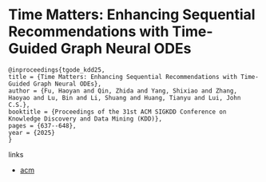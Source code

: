 # Time Matters: Enhancing Sequential Recommendations with Time-Guided Graph Neural ODEs

```
@inproceedings{tgode_kdd25,
title = {Time Matters: Enhancing Sequential Recommendations with Time-Guided Graph Neural ODEs},
author = {Fu, Haoyan and Qin, Zhida and Yang, Shixiao and Zhang, Haoyao and Lu, Bin and Li, Shuang and Huang, Tianyu and Lui, John C.S.},
booktitle = {Proceedings of the 31st ACM SIGKDD Conference on Knowledge Discovery and Data Mining (KDD)},
pages = {637--648},
year = {2025}
}
```

links
- [acm](https://dl.acm.org/doi/10.1145/3711896.3737156)
